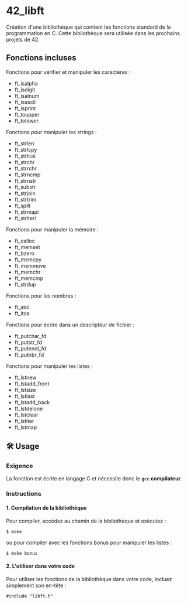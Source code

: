 # 42_libft

Création d'une bibliothèque qui contient les fonctions standard de la programmation en C.
Cette bibliothèque sera utilisée dans les prochains projets de 42.

## Fonctions incluses

Fonctions pour vérifier et manipuler les caractères :
- ft_isalpha
- ft_isdigit
- ft_isalnum
- ft_isascii
- ft_isprint
- ft_toupper
- ft_tolower


Fonctions pour manipuler les strings :
- ft_strlen
- ft_strlcpy
- ft_strlcat
- ft_strchr
- ft_strrchr
- ft_strncmp
- ft_strnstr
- ft_substr
- ft_strjoin
- ft_strtrim
- ft_split
- ft_strmapi
- ft_striteri
  

Fonctions pour manipuler la mémoire :
- ft_calloc
- ft_memset
- ft_bzero
- ft_memcpy
- ft_memmove
- ft_memchr
- ft_memcmp
- ft_strdup
  

Fonctions pour les nombres :
- ft_atoi
- ft_itoa
  

Fonctions pour écrire dans un descripteur de fichier :
- ft_putchar_fd
- ft_putstr_fd
- ft_putendl_fd
- ft_putnbr_fd
  

Fonctions pour manipuler les listes :
- ft_lstnew
- ft_lstadd_front
- ft_lstsize
- ft_lstlast
- ft_lstadd_back
- ft_lstdelone
- ft_lstclear
- ft_lstiter
- ft_lstmap
  

## 🛠️ Usage

### Exigence
La fonction est écrite en langage C et nécessite donc le **```gcc``` compilateur**.

### Instructions
#### 1. Compilation de la bibliothèque
Pour compiler, accédez au chemin de la bibliothèque et exécutez : 
```
$ make
```
ou pour compiler avec les fonctions bonus pour manipuler les listes : 
```
$ make bonus
```

#### 2. L'utiliser dans votre code
Pour utiliser les fonctions de la bibliothèque dans votre code, incluez simplement son en-tête : 
```
#indlude "libft.h"
```
